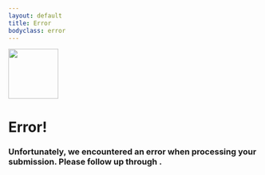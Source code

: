 ```yaml
---
layout: default
title: Error
bodyclass: error
---
```




<div class="thanks_sec">
    <div class="container">
        <div class="row justify-content-center">
            <div class="col-lg-12 col-md-12 col-12">
                <div class="check-image text-center mb-3">
                   <img src="{{ site.baseurl }}/assets/images/website/logos/close-tick.png" width="100px">
                </div>
                <div class="thanks_content">
                    <h1 class="text-danger text-center">Error!</h1>
                    <h3>Unfortunately, we encountered an error when processing your submission. Please follow up through <mail to="info" addBody="true"></mail>.</h3>
                </div>
            </div>
        </div>
    </div>
</div>